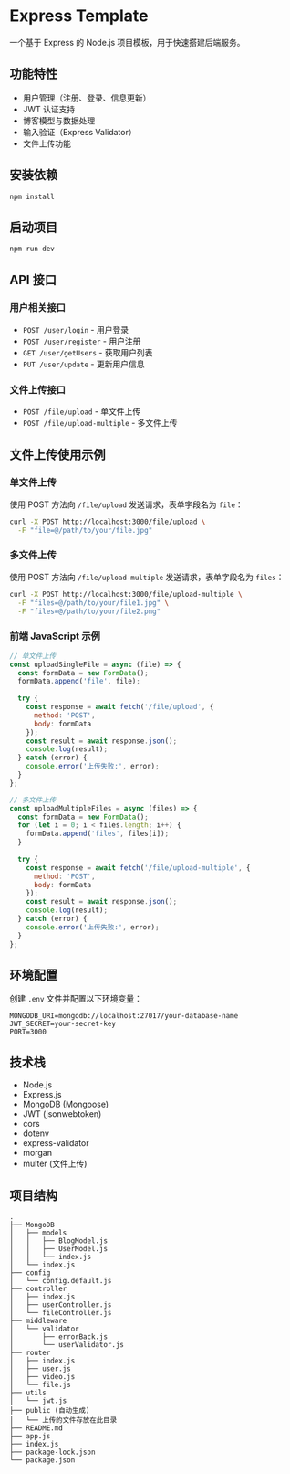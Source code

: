 # Express Template

一个基于 Express 的 Node.js 项目模板，用于快速搭建后端服务。

## 功能特性

- 用户管理（注册、登录、信息更新）
- JWT 认证支持
- 博客模型与数据处理
- 输入验证（Express Validator）
- 文件上传功能

## 安装依赖

```bash
npm install
```

## 启动项目

```bash
npm run dev
```

## API 接口

### 用户相关接口

- `POST /user/login` - 用户登录
- `POST /user/register` - 用户注册
- `GET /user/getUsers` - 获取用户列表
- `PUT /user/update` - 更新用户信息

### 文件上传接口

- `POST /file/upload` - 单文件上传
- `POST /file/upload-multiple` - 多文件上传

## 文件上传使用示例

### 单文件上传

使用 POST 方法向 `/file/upload` 发送请求，表单字段名为 `file`：

```bash
curl -X POST http://localhost:3000/file/upload \
  -F "file=@/path/to/your/file.jpg"
```

### 多文件上传

使用 POST 方法向 `/file/upload-multiple` 发送请求，表单字段名为 `files`：

```bash
curl -X POST http://localhost:3000/file/upload-multiple \
  -F "files=@/path/to/your/file1.jpg" \
  -F "files=@/path/to/your/file2.png"
```

### 前端 JavaScript 示例

```javascript
// 单文件上传
const uploadSingleFile = async (file) => {
  const formData = new FormData();
  formData.append('file', file);
  
  try {
    const response = await fetch('/file/upload', {
      method: 'POST',
      body: formData
    });
    const result = await response.json();
    console.log(result);
  } catch (error) {
    console.error('上传失败:', error);
  }
};

// 多文件上传
const uploadMultipleFiles = async (files) => {
  const formData = new FormData();
  for (let i = 0; i < files.length; i++) {
    formData.append('files', files[i]);
  }
  
  try {
    const response = await fetch('/file/upload-multiple', {
      method: 'POST',
      body: formData
    });
    const result = await response.json();
    console.log(result);
  } catch (error) {
    console.error('上传失败:', error);
  }
};
```

## 环境配置

创建 `.env` 文件并配置以下环境变量：

```env
MONGODB_URI=mongodb://localhost:27017/your-database-name
JWT_SECRET=your-secret-key
PORT=3000
```

## 技术栈

- Node.js
- Express.js
- MongoDB (Mongoose)
- JWT (jsonwebtoken)
- cors
- dotenv
- express-validator
- morgan
- multer (文件上传)

## 项目结构

```
.
├── MongoDB
│   ├── models
│   │   ├── BlogModel.js
│   │   ├── UserModel.js
│   │   └── index.js
│   └── index.js
├── config
│   └── config.default.js
├── controller
│   ├── index.js
│   ├── userController.js
│   └── fileController.js
├── middleware
│   └── validator
│       ├── errorBack.js
│       └── userValidator.js
├── router
│   ├── index.js
│   ├── user.js
│   ├── video.js
│   └── file.js
├── utils
│   └── jwt.js
├── public (自动生成)
│   └── 上传的文件存放在此目录
├── README.md
├── app.js
├── index.js
├── package-lock.json
└── package.json
```